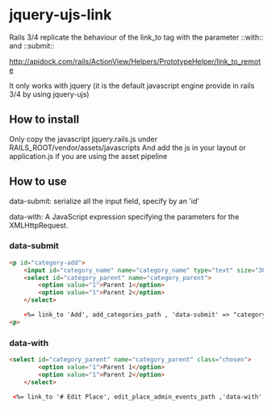 jquery-ujs-link
=================

Rails 3/4 replicate the behaviour of the link_to tag with the parameter ::with:: and ::submit::

http://apidock.com/rails/ActionView/Helpers/PrototypeHelper/link_to_remote

It only works with jquery (it is the default javascript engine provide in rails 3/4 by using jquery-ujs)

## How to install

Only copy the javascript jquery.rails.js under RAILS_ROOT/vendor/assets/javascripts
And add the js in your layout or application.js if you are using the asset pipeline

## How to use

data-submit: serialize all the input field, specify by an 'id'

data-with: A JavaScript expression specifying the parameters for the XMLHttpRequest.

### data-submit

```html
<p id="category-add">
    <input id="category_name" name="category_name" type="text" size="30" />
    <select id="category_parent" name="category_parent">
        <option value="1">Parent 1</option>
        <option value="1">Parent 2</option>
    </select>

    <%= link_to 'Add', add_categories_path , 'data-submit' => "category-add", :method => :post, :remote => true %>
<p>
```

### data-with

```html
<select id="category_parent" name="category_parent" class="chosen">
        <option value="1">Parent 1</option>
        <option value="1">Parent 2</option>
    </select>

 <%= link_to '# Edit Place', edit_place_admin_events_path ,'data-with' => "'id='+$('.chosen').val() ", :method => :post, :remote => true %>
```

